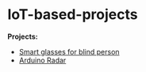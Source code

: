 # IoT-based-projects

**Projects:**

- [Smart glasses for blind person](https://github.com/PratikMore55/IoT-based-projects/tree/main/Smart%20glasses%20for%20blind%20person)
- [Arduino Radar](https://github.com/PratikMore55/IoT-based-projects/tree/main/Arduino%20Radar)
